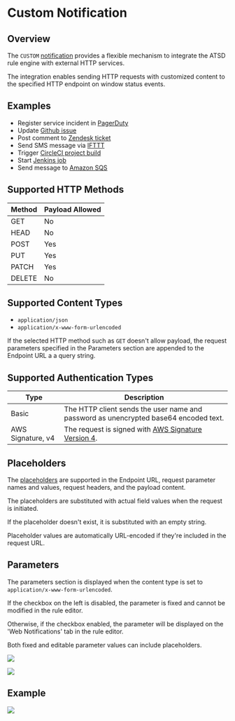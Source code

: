 # Custom Notification

## Overview

The `CUSTOM` [notification](../web-notifications.md) provides a flexible mechanism to integrate the ATSD rule engine with external HTTP services.

The integration enables sending HTTP requests with customized content to the specified HTTP endpoint on window status events.

## Examples

* Register service incident in [PagerDuty](custom-pagerduty.md)
* Update [Github issue](custom-github.md)
* Post comment to [Zendesk ticket](custom-zendesk.md)
* Send SMS message via [IFTTT](custom-ifttt.md)
* Trigger [CircleCI project build](custom-circlecpi.md)
* Start [Jenkins job](custom-jenkins.md)
* Send message to [Amazon SQS](custom-aws.md)

## Supported HTTP Methods

| Method | Payload Allowed |
|---|---|
| GET | No |
| HEAD | No |
| POST | Yes |
| PUT | Yes |
| PATCH | Yes |
| DELETE | No |

## Supported Content Types

* `application/json`
* `application/x-www-form-urlencoded`

If the selected HTTP method such as `GET` doesn't allow payload, the request parameters specified in the Parameters section are appended to the Endpoint URL a a query string.

## Supported Authentication Types

| Type | Description |
|---|---|
| Basic | The HTTP client sends the user name and password as unencrypted base64 encoded text. |
| AWS Signature, v4 | The request is signed with [AWS Signature Version 4](http://docs.aws.amazon.com/general/latest/gr/signature-version-4.html). |

## Placeholders

The [placeholders](../placeholders.md) are supported in the Endpoint URL, request parameter names and values, request headers, and the payload content.

The placeholders are substituted with actual field values when the request is initiated.

If the placeholder doesn't exist, it is substituted with an empty string.

Placeholder values are automatically URL-encoded if they're included in the request URL.

## Parameters

The parameters section is displayed when the content type is set to `application/x-www-form-urlencoded`.

If the checkbox on the left is disabled, the parameter is fixed and cannot be modified in the rule editor.

Otherwise, if the checkbox enabled, the parameter will be displayed on the 'Web Notifications' tab in the rule editor.

Both fixed and editable parameter values can include placeholders.

![](images/custom_editable.png)

![](images/custom-editable-editor.png)

## Example

![](images/custom-json.png)

